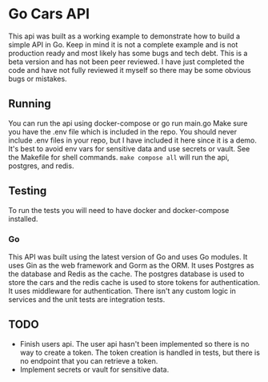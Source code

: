 # Go Cars API
This api was built as a working example to demonstrate how to build a simple API in Go.
Keep in mind it is not a complete example and is not production ready and most likely has some bugs and tech debt.
This is a beta version and has not been peer reviewed.
I have just completed the code and have not fully reviewed it myself so there may be some obvious bugs or mistakes.

## Running
You can run the api using docker-compose or go run main.go
Make sure you have the .env file which is included in the repo. You should never include .env files in your repo, but I have included it here since it is a demo.
It's best to avoid env vars for sensitive data and use secrets or vault.
See the Makefile for shell commands.
`make compose all` will run the api, postgres, and redis.


## Testing
To run the tests you will need to have docker and docker-compose installed.


### Go
This API was built using the latest version of Go and uses Go modules.
It uses Gin as the web framework and Gorm as the ORM.
It uses Postgres as the database and Redis as the cache.
The postgres database is used to store the cars and the redis cache is used to store tokens for authentication.
It uses middleware for authentication.
There isn't any custom logic in services and the unit tests are integration tests.



## TODO
* Finish users api. The user api hasn't been implemented so there is no way to create a token. The token creation is handled in tests, but there is no endpoint that you can retrieve a token.
* Implement secrets or vault for sensitive data.
